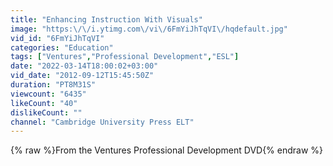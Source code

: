 ```yaml
---
title: "Enhancing Instruction With Visuals"
image: "https:\/\/i.ytimg.com\/vi\/6FmYiJhTqVI\/hqdefault.jpg"
vid_id: "6FmYiJhTqVI"
categories: "Education"
tags: ["Ventures","Professional Development","ESL"]
date: "2022-03-14T18:00:02+03:00"
vid_date: "2012-09-12T15:45:50Z"
duration: "PT8M31S"
viewcount: "6435"
likeCount: "40"
dislikeCount: ""
channel: "Cambridge University Press ELT"
---
```

{% raw %}From the Ventures Professional Development DVD{% endraw %}
